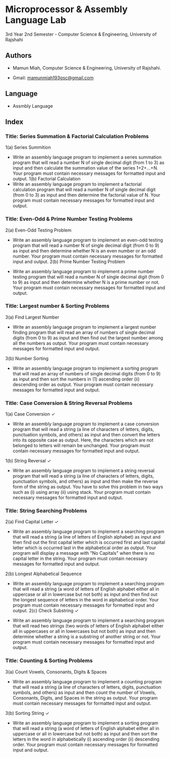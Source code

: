 
# Microprocessor & Assembly Language Lab

3rd Year 2nd Semester - Computer Science & Engineering, University of Rajshahi




## Authors



- Mamun Miah, Computer Science & Engineering, University of Rajshahi.

- Gmail: mamunmiah193gsc@gmail.com 
## Language
- Assmbly Language
## Index
### Title:  Series Summation & Factorial Calculation Problems

1(a) Series Summition
- Write an assembly language program to implement a series summation program that will read a number N of single decimal digit (from 1 to 3) as input and then calculate the summation value of the series 1+2+...+N. Your program must contain necessary messages for formatted input and output.
1(b) Factorial Calculation
- Write an assembly language program to implement a factorial calculation program that will read a number N of single decimal digit (from 0 to 3) as input and then determine the factorial value of N. Your program must contain necessary messages for formatted input and output.

### Title: Even-Odd & Prime Number Testing Problems

2(a) Even-Odd Testing Problem 
- Write an assembly language program to implement an even-odd testing program that will read a number N of single decimal digit (from 0 to 9) as input and then determine whether N is an even number or an odd number. Your program must contain necessary messages for formatted input and output.
2(b) Prime Number Testing Problem

- Write an assembly language program to implement a prime number testing program that will read a number N of single decimal digit (from 0 to 9) as input and then determine whether N is a prime number or not. Your program must contain necessary messages for formatted input and output.

### Title: Largest number & Sorting Problems

3(a) Find Largest Number

- Write an assembly language program to implement a largest number finding program that will read an array of numbers of single decimal digits (from 0 to 9) as input and then find out the largest number among all the numbers as output. Your program must contain necessary messages for formatted input and output.

3(b) Number Sorting

- Write an assembly language program to implement a sorting program that will read an array of numbers of single decimal digits (from 0 to 9) as input and then sort the numbers in (1) ascending order (ii) descending order as output. Your program must contain necessary messages for formatted input and output.

### Title: Case Conversion & String Reversal Problems

1(a) Case Conversion ✓

- Write an assembly language program to implement a case conversion program that will read a string (a line of characters of letters, digits, punctuation symbols, and others) as input and then convert the letters into its opposite case as output. Here, the characters which are not belonged to letters will remain be unchanged. Your program must contain necessary messages for formatted input and output.

1(b) String Reversal ✓

- Write an assembly language program to implement a string reversal program that will read a string (a line of characters of letters, digits, punctuation symbols, and others) as input and then make the reverse form of the string as output. You have to solve this problem in two ways such as (i) using array (ii) using stack. Your program must contain necessary messages for formatted input and output.

### Title: String Searching Problems

2(a) Find Capital Letter ✓

- Write an assembly language program to implement a searching program that will read a string (a line of letters of English alphabet) as input and then find out the first capital letter which is occurred first and last capital letter which is occurred last in the alphabetical order as output. Your program will display a message with "No Capitals" when there is no capital letter in the string. Your program must contain necessary messages for formatted input and output.

2(b) Longest Alphabetical Sequence

- Write an assembly language program to implement a searching program that will read a string (a word of letters of English alphabet either all in uppercase or all in lowercase but not both) as input and then find out the longest sequence of letters in the word in alphabetical order. Your program must contain necessary messages for formatted input and output.
2(c) Check Substring ✓

- Write an assembly language program to implement a searching program that will read two strings (two words of letters of English alphabet either all in uppercases or all in lowercases but not both) as input and then determine whether a string is a substring of another string or not. Your program must contain necessary messages for formatted input and output.

### Title: Counting & Sorting Problems


3(a) Count Vowels, Consonants, Digits & Spaces

- Write an assembly language program to implement a counting program that will read a string (a line of characters of letters, digits, punctuation symbols, and others) as input and then count the number of Vowels, Consonants, Digits, and Spaces in the string as output. Your program must contain necessary messages for formatted input and output.

3(b) Sorting String ✓

- Write an assembly language program to implement a sorting program that will read a string (a word of letters of English alphabet either all in uppercase or all in lowercase but not both) as input and then sort the letters in the word in alphabetically (i) ascending order (ii) descending order. Your program must contain necessary messages for formatted input and output.
